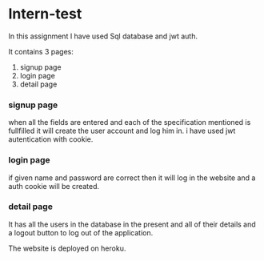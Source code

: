 # Intern-test

In this assignment I have used Sql database and jwt auth.

It contains 3 pages: 
1. signup page
2. login page
3. detail page

### signup page
when all the fields are entered and each of the specification mentioned is fullfilled it will create the user account and log him in.
i have used jwt autentication with cookie.

### login page

if given name and password are correct then it will log in the website and a auth cookie will be created.

### detail page
It has all the users in the database in the present and all of their details and a logout button to log out of the application.

The website is deployed on heroku.